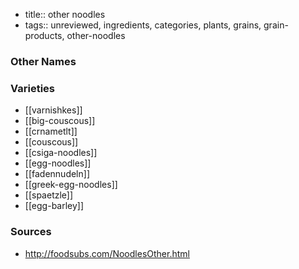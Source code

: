 - title:: other noodles
- tags:: unreviewed, ingredients, categories, plants, grains, grain-products, other-noodles


### Other Names


### Varieties

* [[varnishkes]]
* [[big-couscous]]
* [[crnametlt]]
* [[couscous]]
* [[csiga-noodles]]
* [[egg-noodles]]
* [[fadennudeln]]
* [[greek-egg-noodles]]
* [[spaetzle]]
* [[egg-barley]]

### Sources
* http://foodsubs.com/NoodlesOther.html
